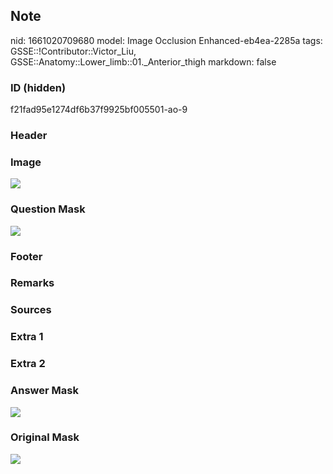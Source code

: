 ## Note
nid: 1661020709680
model: Image Occlusion Enhanced-eb4ea-2285a
tags: GSSE::!Contributor::Victor_Liu, GSSE::Anatomy::Lower_limb::01._Anterior_thigh
markdown: false

### ID (hidden)
f21fad95e1274df6b37f9925bf005501-ao-9

### Header


### Image
<img src="tmpbuzn1923.png">

### Question Mask
<img src="f21fad95e1274df6b37f9925bf005501-ao-9-Q.svg">

### Footer


### Remarks


### Sources


### Extra 1


### Extra 2


### Answer Mask
<img src="f21fad95e1274df6b37f9925bf005501-ao-9-A.svg">

### Original Mask
<img src="f21fad95e1274df6b37f9925bf005501-ao-O.svg">
